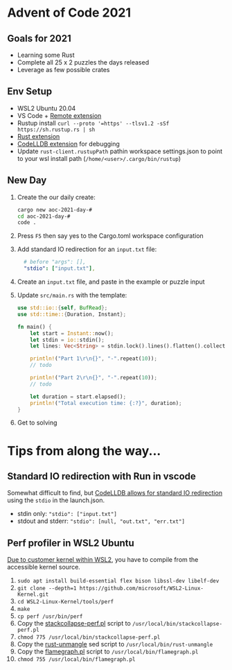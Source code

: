# Advent of Code 2021

## Goals for 2021
- Learning some Rust
- Complete all 25 x 2 puzzles the days released
- Leverage as few possible crates

## Env Setup
- WSL2 Ubuntu 20.04
- VS Code + [Remote extension](https://docs.microsoft.com/en-us/windows/wsl/tutorials/wsl-vscode#install-vs-code-and-the-remote-wsl-extension)
- Rustup install `curl --proto '=https' --tlsv1.2 -sSf https://sh.rustup.rs | sh`
- [Rust extension](https://marketplace.visualstudio.com/items?itemName=rust-lang.rust)
- [CodeLLDB extension](https://marketplace.visualstudio.com/items?itemName=vadimcn.vscode-lldb) for debugging
- Update `rust-client.rustupPath` pathin workspace settings.json to point to your wsl install path (`/home/<user>/.cargo/bin/rustup`)

## New Day
1. Create the our daily create:
    ```bash
    cargo new aoc-2021-day-#
    cd aoc-2021-day-#
    code .
    ```
2. Press `F5` then say yes to the Cargo.toml workspace configuration

3. Add standard IO redirection for an `input.txt` file:
    ```yaml
      # before "args": [],
      "stdio": ["input.txt"],
    ```
4. Create an `input.txt` file, and paste in the example or puzzle input
5. Update `src/main.rs` with the template:
    ```rust
    use std::io::{self, BufRead};
    use std::time::{Duration, Instant};

    fn main() {
        let start = Instant::now();
        let stdin = io::stdin();
        let lines: Vec<String> = stdin.lock().lines().flatten().collect();

        println!("Part 1\r\n{}", "-".repeat(10));
        // todo

        println!("Part 2\r\n{}", "-".repeat(10));
        // todo

        let duration = start.elapsed();
        println!("Total execution time: {:?}", duration);
    }
    ```
6. Get to solving

# Tips from along the way...
## Standard IO redirection with Run in vscode
Somewhat difficult to find, but [CodeLLDB allows for standard IO redirection](https://github.com/vadimcn/vscode-lldb/blob/master/MANUAL.md#stdio-redirection) using the `stdio` in the launch.json.
  - stdin only: `"stdio": ["input.txt"]`
  - stdout and stderr: `"stdio": [null, "out.txt", "err.txt"]`

## Perf profiler in WSL2 Ubuntu
[Due to customer kernel within WSL2](https://stackoverflow.com/a/60276918/975654), you have to compile from the accessible kernel source.

1. `sudo apt install build-essential flex bison libssl-dev libelf-dev`
2. `git clone --depth=1 https://github.com/microsoft/WSL2-Linux-Kernel.git`
3. `cd WSL2-Linux-Kernel/tools/perf`
4. `make`
5. `cp perf /usr/bin/perf`
6. Copy the [stackcollapse-perf.pl](https://github.com/brendangregg/FlameGraph/blob/master/stackcollapse.pl) script to `/usr/local/bin/stackcollapse-perf.pl`
7. `chmod 775 /usr/local/bin/stackcollapse-perf.pl`
8. Copy the [rust-unmangle](https://github.com/Yamakaky/rust-unmangle/blob/master/rust-unmangle) sed script to `/usr/local/bin/rust-unmangle`
9. Copy the [flamegraph.pl](https://github.com/brendangregg/FlameGraph/blob/master/flamegraph.pl) script to `/usr/local/bin/flamegraph.pl`
10. `chmod 755 /usr/local/bin/flamegraph.pl`
